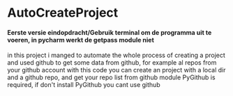# AutoCreateProject
#### Eerste versie eindopdracht/Gebruik terminal om de programma uit te voeren, in pycharm werkt de getpass module niet                                                                                                                                      
in this project i manged to automate the whole process of creating a project
and used github to get some data from github, for example al repos from your github account
with this code you can create an project with a local dir and a github repo, and get your repo list from github
module PyGithub is required, if don't install PyGithub you cant use github
